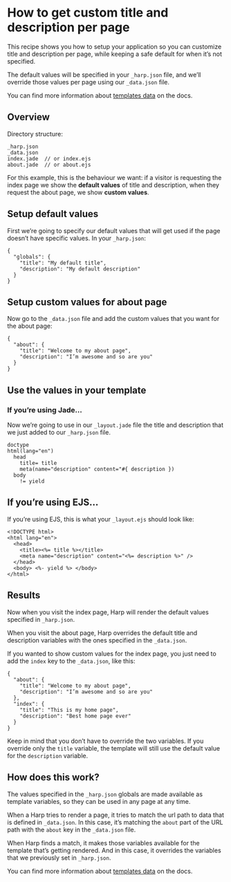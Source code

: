 # How to get custom title and description per page

This recipe shows you how to setup your application so you can customize title and description per page, while keeping a safe default for when it’s not specified.

The default values will be specified in your `_harp.json` file, and we’ll override those values per page using our `_data.json` file.

You can find more information about [templates data](/docs/development/metadata) on the docs.

## Overview

Directory structure:

```
_harp.json
_data.json
index.jade  // or index.ejs
about.jade  // or about.ejs
```

For this example, this is the behaviour we want: if a visitor is requesting the index page we show the __default values__ of title and description, when they request the about page, we show __custom values__.


## Setup default values

First we’re going to specify our default values that will get used if the page doesn’t have specific values. In your `_harp.json`:

```
{
  "globals": {
    "title": "My default title",
    "description": "My default description"
  }
}
```

## Setup custom values for about page

Now go to the `_data.json` file and add the custom values that you want for the about page:

```
{
  "about": {
    "title": "Welcome to my about page",
    "description": "I’m awesome and so are you"
  }
}
```

## Use the values in your template

### If you’re using Jade…

Now we’re going to use in our `_layout.jade` file the title and description that we just added to our `_harp.json` file.

```jade
doctype
html(lang="en")
  head
    title= title
    meta(name="description" content="#{ description })
  body
    != yield
```

## If you’re using EJS…

If you’re using EJS, this is what your `_layout.ejs` should look like:

```ejs
<!DOCTYPE html>
<html lang="en">
  <head>
    <title><%= title %></title>
    <meta name="description" content="<%= description %>" />
  </head>
  <body> <%- yield %> </body>
</html>
```

## Results

Now when you visit the index page, Harp will render the default values specified in `_harp.json`.

When you visit the about page, Harp overrides the default title and description variables with the ones specified in the `_data.json`.

If you wanted to show custom values for the index page, you just need to add the `index` key to the `_data.json`, like this:

```
{
  "about": {
    "title": "Welcome to my about page",
    "description": "I’m awesome and so are you"
  },
  "index": {
    "title": "This is my home page",
    "description": "Best home page ever"
  }
}
```

Keep in mind that you don’t have to override the two variables. If you override only the `title` variable, the template will still use the default value for the `description` variable.


## How does this work?

The values specified in the `_harp.json` globals are made available as template variables, so they can be used in any page at any time.

When a Harp tries to render a page, it tries to match the url path to data that is defined in `_data.json`. In this case, it’s matching the `about` part of the URL path with the `about` key in the `_data.json` file.

When Harp finds a match, it makes those variables available for the template that’s getting rendered. And in this case, it overrides the variables that we previously set in `_harp.json`.

You can find more information about [templates data](/docs/development/metadata) on the docs.
